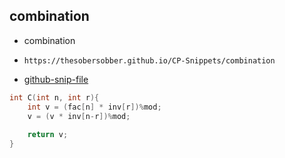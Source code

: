 
## combination

- combination
- ```
  https://thesobersobber.github.io/CP-Snippets/combination
  ```
- [github-snip-file](https://github.com/theSoberSobber/CP-Snippets/blob/main/snippets.json#L463)

```cpp
int C(int n, int r){
    int v = (fac[n] * inv[r])%mod;
    v = (v * inv[n-r])%mod;
    
    return v;
}

```

